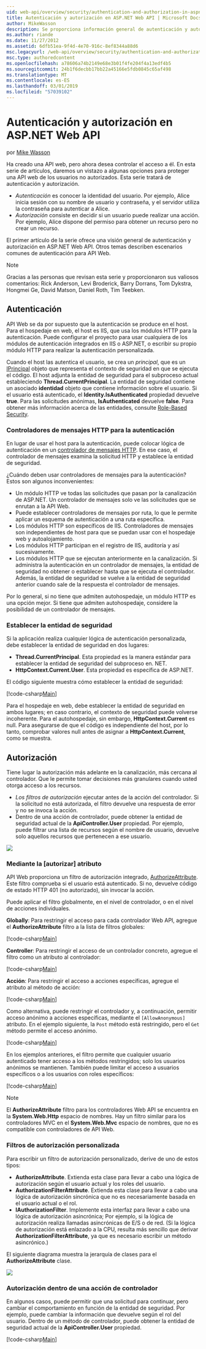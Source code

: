 ```yaml
---
uid: web-api/overview/security/authentication-and-authorization-in-aspnet-web-api
title: Autenticación y autorización en ASP.NET Web API | Microsoft Docs
author: MikeWasson
description: Se proporciona información general de autenticación y autorización en ASP.NET Web API.
ms.author: riande
ms.date: 11/27/2012
ms.assetid: 6dfb51ea-9f4d-4e70-916c-8ef8344a88d6
msc.legacyurl: /web-api/overview/security/authentication-and-authorization-in-aspnet-web-api
msc.type: authoredcontent
ms.openlocfilehash: a78606a74b2149e68e3b01f4fe204f4a13edf4b5
ms.sourcegitcommit: 24b1f6decbb17bb22a45166e5fdb0845c65af498
ms.translationtype: MT
ms.contentlocale: es-ES
ms.lasthandoff: 03/01/2019
ms.locfileid: "57039102"
---
```

<a name="authentication-and-authorization-in-aspnet-web-api"></a>Autenticación y autorización en ASP.NET Web API
====================
por [Mike Wasson](https://github.com/MikeWasson)

Ha creado una API web, pero ahora desea controlar el acceso a él. En esta serie de artículos, daremos un vistazo a algunas opciones para proteger una API web de los usuarios no autorizados. Esta serie tratará de autenticación y autorización.

- *Autenticación* es conocer la identidad del usuario. Por ejemplo, Alice inicia sesión con su nombre de usuario y contraseña, y el servidor utiliza la contraseña para autenticar a Alice.
- *Autorización* consiste en decidir si un usuario puede realizar una acción. Por ejemplo, Alice dispone del permiso para obtener un recurso pero no crear un recurso.

El primer artículo de la serie ofrece una visión general de autenticación y autorización en ASP.NET Web API. Otros temas describen escenarios comunes de autenticación para API Web.

> [!NOTE]
> Gracias a las personas que revisan esta serie y proporcionaron sus valiosos comentarios: Rick Anderson, Levi Broderick, Barry Dorrans, Tom Dykstra, Hongmei Ge, David Matson, Daniel Roth, Tim Teebken.


## <a name="authentication"></a>Autenticación

API Web se da por supuesto que la autenticación se produce en el host. Para el hospedaje en web, el host es IIS, que usa los módulos HTTP para la autenticación. Puede configurar el proyecto para usar cualquiera de los módulos de autenticación integrados en IIS o ASP.NET, o escribir su propio módulo HTTP para realizar la autenticación personalizada.

Cuando el host las autentica el usuario, se crea un *principal*, que es un [IPrincipal](https://msdn.microsoft.com/library/System.Security.Principal.IPrincipal.aspx) objeto que representa el contexto de seguridad en que se ejecuta el código. El host adjunta la entidad de seguridad para el subproceso actual estableciendo **Thread.CurrentPrincipal**. La entidad de seguridad contiene un asociado **identidad** objeto que contiene información sobre el usuario. Si el usuario está autenticado, el **Identity.IsAuthenticated** propiedad devuelve **true**. Para las solicitudes anónimas, **IsAuthenticated** devuelve **false**. Para obtener más información acerca de las entidades, consulte [Role-Based Security](https://msdn.microsoft.com/library/shz8h065.aspx).

### <a name="http-message-handlers-for-authentication"></a>Controladores de mensajes HTTP para la autenticación

En lugar de usar el host para la autenticación, puede colocar lógica de autenticación en un [controlador de mensajes HTTP](../advanced/http-message-handlers.md). En ese caso, el controlador de mensajes examina la solicitud HTTP y establece la entidad de seguridad.

¿Cuándo deben usar controladores de mensajes para la autenticación? Estos son algunos inconvenientes:

- Un módulo HTTP ve todas las solicitudes que pasan por la canalización de ASP.NET. Un controlador de mensajes solo ve las solicitudes que se enrutan a la API Web.
- Puede establecer controladores de mensajes por ruta, lo que le permite aplicar un esquema de autenticación a una ruta específica.
- Los módulos HTTP son específicos de IIS. Controladores de mensajes son independientes de host para que se puedan usar con el hospedaje web y autoalojamiento.
- Los módulos HTTP participan en el registro de IIS, auditoría y así sucesivamente.
- Los módulos HTTP que se ejecutan anteriormente en la canalización. Si administra la autenticación en un controlador de mensajes, la entidad de seguridad no obtener o establecer hasta que se ejecuta el controlador. Además, la entidad de seguridad se vuelve a la entidad de seguridad anterior cuando sale de la respuesta el controlador de mensajes.

Por lo general, si no tiene que admiten autohospedaje, un módulo HTTP es una opción mejor. Si tiene que admiten autohospedaje, considere la posibilidad de un controlador de mensajes.

### <a name="setting-the-principal"></a>Establecer la entidad de seguridad

Si la aplicación realiza cualquier lógica de autenticación personalizada, debe establecer la entidad de seguridad en dos lugares:

- **Thread.CurrentPrincipal**. Esta propiedad es la manera estándar para establecer la entidad de seguridad del subproceso en. NET.
- **HttpContext.Current.User**. Esta propiedad es específica de ASP.NET.

El código siguiente muestra cómo establecer la entidad de seguridad:

[!code-csharp[Main](authentication-and-authorization-in-aspnet-web-api/samples/sample1.cs)]

Para el hospedaje en web, debe establecer la entidad de seguridad en ambos lugares; en caso contrario, el contexto de seguridad puede volverse incoherente. Para el autohospedaje, sin embargo, **HttpContext.Current** es null. Para asegurarse de que el código es independiente del host, por lo tanto, comprobar valores null antes de asignar a **HttpContext.Current**, como se muestra.

## <a name="authorization"></a>Autorización

Tiene lugar la autorización más adelante en la canalización, más cercana al controlador. Que le permite tomar decisiones más granulares cuando usted otorga acceso a los recursos.

- *Los filtros de autorización* ejecutar antes de la acción del controlador. Si la solicitud no está autorizada, el filtro devuelve una respuesta de error y no se invoca la acción.
- Dentro de una acción de controlador, puede obtener la entidad de seguridad actual de la **ApiController.User** propiedad. Por ejemplo, puede filtrar una lista de recursos según el nombre de usuario, devuelve solo aquellos recursos que pertenecen a ese usuario.

![](authentication-and-authorization-in-aspnet-web-api/_static/image1.png)

<a id="auth3"></a>
### <a name="using-the-authorize-attribute"></a>Mediante la [autorizar] atributo

API Web proporciona un filtro de autorización integrado, [AuthorizeAttribute](https://msdn.microsoft.com/library/system.web.http.authorizeattribute.aspx). Este filtro comprueba si el usuario está autenticado. Si no, devuelve código de estado HTTP 401 (no autorizado), sin invocar la acción.

Puede aplicar el filtro globalmente, en el nivel de controlador, o en el nivel de acciones individuales.

**Globally**: Para restringir el acceso para cada controlador Web API, agregue el **AuthorizeAttribute** filtro a la lista de filtros globales:

[!code-csharp[Main](authentication-and-authorization-in-aspnet-web-api/samples/sample2.cs)]

**Controller**: Para restringir el acceso de un controlador concreto, agregue el filtro como un atributo al controlador:

[!code-csharp[Main](authentication-and-authorization-in-aspnet-web-api/samples/sample3.cs)]

**Acción**: Para restringir el acceso a acciones específicas, agregue el atributo al método de acción:

[!code-csharp[Main](authentication-and-authorization-in-aspnet-web-api/samples/sample4.cs)]

Como alternativa, puede restringir el controlador y, a continuación, permitir acceso anónimo a acciones específicas, mediante el `[AllowAnonymous]` atributo. En el ejemplo siguiente, la `Post` método está restringido, pero el `Get` método permite el acceso anónimo.

[!code-csharp[Main](authentication-and-authorization-in-aspnet-web-api/samples/sample5.cs)]

En los ejemplos anteriores, el filtro permite que cualquier usuario autenticado tener acceso a los métodos restringidos; solo los usuarios anónimos se mantienen. También puede limitar el acceso a usuarios específicos o a los usuarios con roles específicos:

[!code-csharp[Main](authentication-and-authorization-in-aspnet-web-api/samples/sample6.cs)]

> [!NOTE]
> El **AuthorizeAttribute** filtro para los controladores Web API se encuentra en la **System.Web.Http** espacio de nombres. Hay un filtro similar para los controladores MVC en el **System.Web.Mvc** espacio de nombres, que no es compatible con controladores de API Web.


### <a name="custom-authorization-filters"></a>Filtros de autorización personalizada

Para escribir un filtro de autorización personalizado, derive de uno de estos tipos:

- **AuthorizeAttribute**. Extienda esta clase para llevar a cabo una lógica de autorización según el usuario actual y los roles del usuario.
- **AuthorizationFilterAttribute**. Extienda esta clase para llevar a cabo una lógica de autorización sincrónica que no es necesariamente basada en el usuario actual o el rol.
- **IAuthorizationFilter**. Implemente esta interfaz para llevar a cabo una lógica de autorización asincrónica; Por ejemplo, si la lógica de autorización realiza llamadas asincrónicas de E/S o de red. (Si la lógica de autorización está enlazado a la CPU, resulta más sencillo que derivar **AuthorizationFilterAttribute**, ya que es necesario escribir un método asincrónico.)

El siguiente diagrama muestra la jerarquía de clases para el **AuthorizeAttribute** clase.

![](authentication-and-authorization-in-aspnet-web-api/_static/image2.png)

### <a name="authorization-inside-a-controller-action"></a>Autorización dentro de una acción de controlador

En algunos casos, puede permitir que una solicitud para continuar, pero cambiar el comportamiento en función de la entidad de seguridad. Por ejemplo, puede cambiar la información que devuelve según el rol del usuario. Dentro de un método de controlador, puede obtener la entidad de seguridad actual de la **ApiController.User** propiedad.

[!code-csharp[Main](authentication-and-authorization-in-aspnet-web-api/samples/sample7.cs)]
